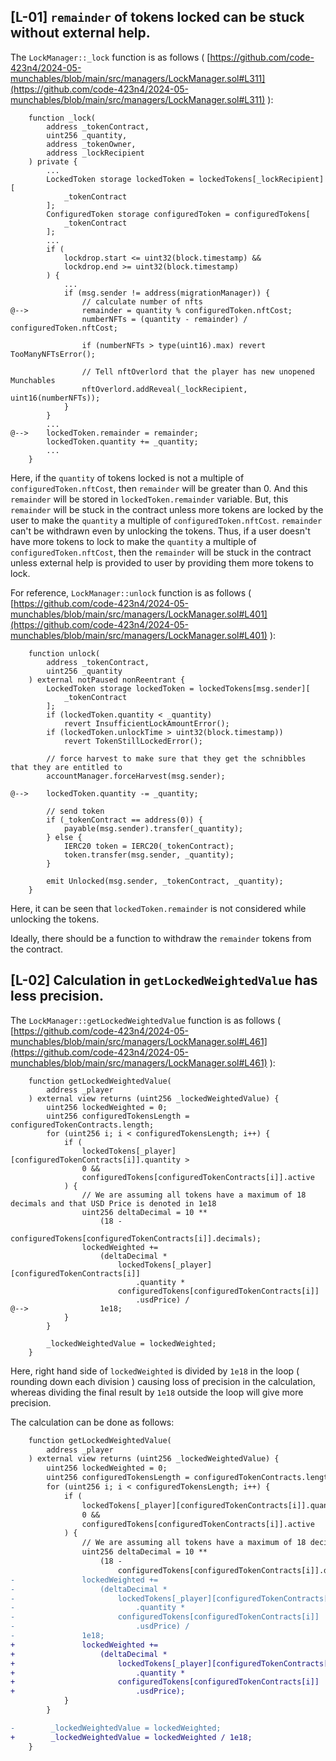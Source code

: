 ## [L-01] `remainder` of tokens locked can be stuck without external help.

The `LockManager::_lock` function is as follows ( [https://github.com/code-423n4/2024-05-munchables/blob/main/src/managers/LockManager.sol#L311](https://github.com/code-423n4/2024-05-munchables/blob/main/src/managers/LockManager.sol#L311) ):

```solidity
    function _lock(
        address _tokenContract,
        uint256 _quantity,
        address _tokenOwner,
        address _lockRecipient
    ) private {
        ...
        LockedToken storage lockedToken = lockedTokens[_lockRecipient][
            _tokenContract
        ];
        ConfiguredToken storage configuredToken = configuredTokens[
            _tokenContract
        ];
        ...
        if (
            lockdrop.start <= uint32(block.timestamp) &&
            lockdrop.end >= uint32(block.timestamp)
        ) {
            ...
            if (msg.sender != address(migrationManager)) {
                // calculate number of nfts
@-->            remainder = quantity % configuredToken.nftCost;
                numberNFTs = (quantity - remainder) / configuredToken.nftCost;

                if (numberNFTs > type(uint16).max) revert TooManyNFTsError();

                // Tell nftOverlord that the player has new unopened Munchables
                nftOverlord.addReveal(_lockRecipient, uint16(numberNFTs));
            }
        }
        ...
@-->    lockedToken.remainder = remainder;
        lockedToken.quantity += _quantity;
        ...
    }
```

Here, if the `quantity` of tokens locked is not a multiple of `configuredToken.nftCost`, then `remainder` will be greater than 0. And this `remainder` will be stored in `lockedToken.remainder` variable. But, this `remainder` will be stuck in the contract unless more tokens are locked by the user to make the `quantity` a multiple of `configuredToken.nftCost`. `remainder` can't be withdrawn even by unlocking the tokens. Thus, if a user doesn't have more tokens to lock to make the `quantity` a multiple of `configuredToken.nftCost`, then the `remainder` will be stuck in the contract unless external help is provided to user by providing them more tokens to lock.

For reference, `LockManager::unlock` function is as follows ( [https://github.com/code-423n4/2024-05-munchables/blob/main/src/managers/LockManager.sol#L401](https://github.com/code-423n4/2024-05-munchables/blob/main/src/managers/LockManager.sol#L401) ):

```solidity
    function unlock(
        address _tokenContract,
        uint256 _quantity
    ) external notPaused nonReentrant {
        LockedToken storage lockedToken = lockedTokens[msg.sender][
            _tokenContract
        ];
        if (lockedToken.quantity < _quantity)
            revert InsufficientLockAmountError();
        if (lockedToken.unlockTime > uint32(block.timestamp))
            revert TokenStillLockedError();

        // force harvest to make sure that they get the schnibbles that they are entitled to
        accountManager.forceHarvest(msg.sender);

@-->    lockedToken.quantity -= _quantity;

        // send token
        if (_tokenContract == address(0)) {
            payable(msg.sender).transfer(_quantity);
        } else {
            IERC20 token = IERC20(_tokenContract);
            token.transfer(msg.sender, _quantity);
        }

        emit Unlocked(msg.sender, _tokenContract, _quantity);
    }
```

Here, it can be seen that `lockedToken.remainder` is not considered while unlocking the tokens.

Ideally, there should be a function to withdraw the `remainder` tokens from the contract.

## [L-02] Calculation in `getLockedWeightedValue` has less precision.

The `LockManager::getLockedWeightedValue` function is as follows ( [https://github.com/code-423n4/2024-05-munchables/blob/main/src/managers/LockManager.sol#L461](https://github.com/code-423n4/2024-05-munchables/blob/main/src/managers/LockManager.sol#L461) ):

```solidity
    function getLockedWeightedValue(
        address _player
    ) external view returns (uint256 _lockedWeightedValue) {
        uint256 lockedWeighted = 0;
        uint256 configuredTokensLength = configuredTokenContracts.length;
        for (uint256 i; i < configuredTokensLength; i++) {
            if (
                lockedTokens[_player][configuredTokenContracts[i]].quantity >
                0 &&
                configuredTokens[configuredTokenContracts[i]].active
            ) {
                // We are assuming all tokens have a maximum of 18 decimals and that USD Price is denoted in 1e18
                uint256 deltaDecimal = 10 **
                    (18 -
                        configuredTokens[configuredTokenContracts[i]].decimals);
                lockedWeighted +=
                    (deltaDecimal *
                        lockedTokens[_player][configuredTokenContracts[i]]
                            .quantity *
                        configuredTokens[configuredTokenContracts[i]]
                            .usdPrice) /
@-->                1e18;
            }
        }

        _lockedWeightedValue = lockedWeighted;
    }
```

Here, right hand side of `lockedWeighted` is divided by `1e18` in the loop ( rounding down each division ) causing loss of precision in the calculation, whereas dividing the final result by `1e18` outside the loop will give more precision.

The calculation can be done as follows:

```diff
    function getLockedWeightedValue(
        address _player
    ) external view returns (uint256 _lockedWeightedValue) {
        uint256 lockedWeighted = 0;
        uint256 configuredTokensLength = configuredTokenContracts.length;
        for (uint256 i; i < configuredTokensLength; i++) {
            if (
                lockedTokens[_player][configuredTokenContracts[i]].quantity >
                0 &&
                configuredTokens[configuredTokenContracts[i]].active
            ) {
                // We are assuming all tokens have a maximum of 18 decimals and that USD Price is denoted in 1e18
                uint256 deltaDecimal = 10 **
                    (18 -
                        configuredTokens[configuredTokenContracts[i]].decimals);
-               lockedWeighted +=
-                   (deltaDecimal *
-                       lockedTokens[_player][configuredTokenContracts[i]]
-                           .quantity *
-                       configuredTokens[configuredTokenContracts[i]]
-                           .usdPrice) /
-               1e18;
+               lockedWeighted +=
+                   (deltaDecimal *
+                       lockedTokens[_player][configuredTokenContracts[i]]
+                           .quantity *
+                       configuredTokens[configuredTokenContracts[i]]
+                           .usdPrice);
            }
        }

-        _lockedWeightedValue = lockedWeighted;
+        _lockedWeightedValue = lockedWeighted / 1e18;
    }
```